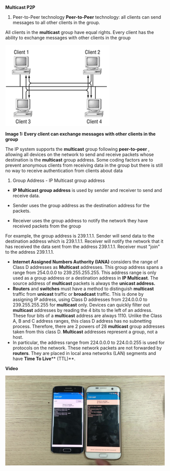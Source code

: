 **Multicast P2P**

1. Peer-to-Peer technology
**Peer-to-Peer** technology: all clients can send messages to all other clients in the group.

All clients in the **multicast** group have equal rights. Every client has the ability to exchange messages with other clients in the group

![](https://github.com/VNAPNIC/UDP-TCP-Flutter/blob/master/resouce/1.png)

**Image 1: Every client can exchange messages with other clients in the group**

The IP system supports the **multicast** group following **peer-to-peer** , allowing all devices on the network to send and receive packets whose destination is the **multicast** group address. Some coding factors are to prevent anonymous clients from receiving data in the group but there is still no way to receive authentication from clients about data

1. Group Address - IP Multicast group address

- **IP Multicast group address** is used by sender and receiver to send and receive data.

+ Sender uses the group address as the destination address for the packets.

+ Receiver uses the group address to notify the network they have received packets from the group

For example, the group address is 239.1.1.1. Sender will send data to the destination address which is 239.1.1.1. Receiver will notify the network that it has received the data sent from the address 239.1.1.1. Receiver must &quot;join&quot; to the address 239.1.1.1.

- **Internet Assigned Numbers Authority (IANA)** considers the range of Class D addresses as **Multicast** addresses. This group address spans a range from 254.0.0.0 to 239.255.255.255. This address range is only used as a group address or a destination address in **IP Multicast**. The source address of **multicast** packets is always the **unicast address.**
 - **Routers** and **switches** must have a method to distinguish **multicast** traffic from **unicast** traffic or **broadcast** traffic. This is done by assigning IP address, using Class D addresses from 224.0.0.0 to 239.255.255.255 for **multicast** only. Devices can quickly filter out **multicast** addresses by reading the 4 bits to the left of an address. These four bits of a **multicast** address are always 1110. Unlike the Class A, B and C address ranges, this class D address has no subnetting process. Therefore, there are 2 powers of 28 **multicast** group addresses taken from this class D. **Multicast** addresses represent a group, not a host.
 - In particular, the address range from 224.0.0.0 to 224.0.0.255 is used for protocols on the network. These network packets are not forwarded by **routers**. They are placed in local area networks (LAN) segments and have **Time To Live**** (TTL)**.
 
**Video**

[![Watch the video](https://github.com/VNAPNIC/UDP-TCP-Flutter/blob/master/resouce/Skype_Video_Moment.jpg)](https://youtu.be/Zfyp4kcoUUs)
